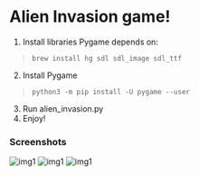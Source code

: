 # Alien Invasion game!

1. Install libraries Pygame depends on:

>`brew install hg sdl sdl_image sdl_ttf`
2. Install Pygame

>`python3 -m pip install -U pygame --user`
3. Run alien_invasion.py
4. Enjoy!

### Screenshots
![img1](https://i.imgur.com/SI7FBDt.png)
![img1](https://i.imgur.com/6nOVS67.png)
![img1](https://i.imgur.com/t72sYcr.png)
